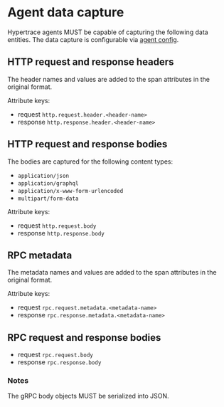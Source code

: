 # Agent data capture

Hypertrace agents MUST be capable of capturing the following data entities.
The data capture is configurable via [agent config](https://github.com/hypertrace/agent-config).

## HTTP request and response headers

The header names and values are added to the span attributes in the original format.

Attribute keys:

* request `http.request.header.<header-name>`
* response `http.response.header.<header-name>`

## HTTP request and response bodies

The bodies are captured for the following content types:

* `application/json`
* `application/graphql`
* `application/x-www-form-urlencoded`
* `multipart/form-data`

Attribute keys:

* request `http.request.body`
* response `http.response.body`

## RPC metadata

The metadata names and values are added to the span attributes in the original format.

Attribute keys:

* request `rpc.request.metadata.<metadata-name>`
* response `rpc.response.metadata.<metadata-name>`

## RPC request and response bodies

* request `rpc.request.body`
* response `rpc.response.body`

### Notes

The gRPC body objects MUST be serialized into JSON.

